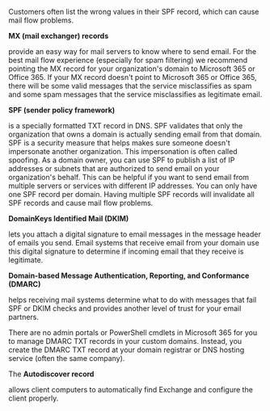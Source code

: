 Customers often list the wrong values in their SPF record, which can cause mail flow problems.

**MX (mail exchanger) records**

provide an easy way for mail servers to know where to send email. For the best mail flow experience (especially for spam filtering) we recommend pointing the MX record for your organization's domain to Microsoft 365 or Office 365. If your MX record doesn't point to Microsoft 365 or Office 365, there will be some valid messages that the service misclassifies as spam and some spam messages that the service misclassifies as legitimate email.

**SPF (sender policy framework)**

is a specially formatted TXT record in DNS. SPF validates that only the organization that owns a domain is actually sending email from that domain. SPF is a security measure that helps makes sure someone doesn't impersonate another organization. This impersonation is often called spoofing. As a domain owner, you can use SPF to publish a list of IP addresses or subnets that are authorized to send email on your organization's behalf. This can be helpful if you want to send email from multiple servers or services with different IP addresses. You can only have one SPF record per domain. Having multiple SPF records will invalidate all SPF records and cause mail flow problems.

**DomainKeys Identified Mail (DKIM)**

lets you attach a digital signature to email messages in the message header of emails you send. Email systems that receive email from your domain use this digital signature to determine if incoming email that they receive is legitimate. 

**Domain-based Message Authentication, Reporting, and Conformance (DMARC)**

helps receiving mail systems determine what to do with messages that fail SPF or DKIM checks and provides another level of trust for your email partners. 

There are no admin portals or PowerShell cmdlets in Microsoft 365 for you to manage DMARC TXT records in your custom domains. Instead, you create the DMARC TXT record at your domain registrar or DNS hosting service (often the same company).


The **Autodiscover record**

allows client computers to automatically find Exchange and configure the client properly.














